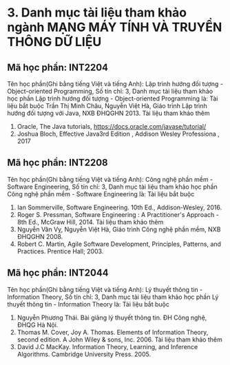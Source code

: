 # 3. Danh mục tài liệu tham khảo ngành MẠNG MÁY TÍNH VÀ TRUYỀN THÔNG DỮ LIỆU
## Mã học phần: INT2204
Tên học phần(Ghi bằng tiếng Việt và tiếng Anh): Lập trình hướng đối tượng - Object-oriented Programming, Số tín chỉ: 3, Danh mục tài liệu tham khảo học phần Lập trình hướng đối tượng - Object-oriented Programming là:
Tài liệu bắt buộc
Trần Thị Minh Châu, Nguyễn Việt Hà, Giáo trình Lập trình hướng đối tượng với Java, NXB ĐHQGHN 2013.
Tài liệu tham khảo thêm
1. Oracle, The Java tutorials, https://docs.oracle.com/javase/tutorial/
2. Joshua Bloch, Effective Java3rd Edition , Addison Wesley Professiona , 2017
## Mã học phần: INT2208
Tên học phần(Ghi bằng tiếng Việt và tiếng Anh): Công nghệ phần mềm - Software Engineering, Số tín chỉ: 3, Danh mục tài liệu tham khảo học phần Công nghệ phần mềm - Software Engineering là:
Tài liệu bắt buộc
1. Ian Sommerville, Software Engineering. 10th Ed., Addison-Wesley, 2016.
2. Roger S. Pressman, Software Engineering : A Practitioner's Approach - 8th Ed., McGraw Hill, 2014.
Tài liệu tham khảo thêm
1. Nguyễn Văn Vỵ, Nguyễn Việt Hà, Giáo trình Công nghệ phần mềm, NXB ĐHQGHN 2008.
2. Robert C. Martin, Agile Software Development, Principles, Patterns, and Practices. Prentice Hall; 2003.
## Mã học phần: INT2044
Tên học phần(Ghi bằng tiếng Việt và tiếng Anh): Lý thuyết thông tin - Information Theory, Số tín chỉ: 3, Danh mục tài liệu tham khảo học phần Lý thuyết thông tin - Information Theory là:
Tài liệu bắt buộc
1. Nguyễn Phương Thái. Bài giảng lý thuyết thông tin. ĐH Công nghệ, ĐHQG Hà Nội.
2. Thomas M. Cover, Joy A. Thomas. Elements of Information Theory, second edition. A John Wiley & sons, Inc. 2006.
Tài liệu tham khảo thêm
1. David J.C MacKay. Information Theory, Learning, and Inference Algorithms. Cambridge University Press. 2005.
